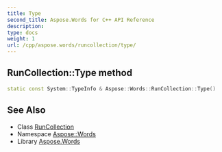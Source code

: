 ```yaml
---
title: Type
second_title: Aspose.Words for C++ API Reference
description: 
type: docs
weight: 1
url: /cpp/aspose.words/runcollection/type/
---
```

## RunCollection::Type method




```cpp
static const System::TypeInfo & Aspose::Words::RunCollection::Type()
```

## See Also

* Class [RunCollection](../)
* Namespace [Aspose::Words](../../)
* Library [Aspose.Words](../../../)
